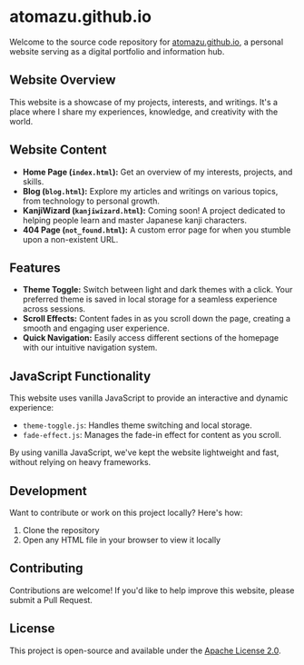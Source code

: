 # atomazu.github.io

Welcome to the source code repository for [atomazu.github.io](https://atomazu.github.io), a personal website serving as a digital portfolio and information hub.

## Website Overview

This website is a showcase of my projects, interests, and writings. It's a place where I share my experiences, knowledge, and creativity with the world.

## Website Content

- **Home Page (`index.html`):** Get an overview of my interests, projects, and skills.
- **Blog (`blog.html`):** Explore my articles and writings on various topics, from technology to personal growth.
- **KanjiWizard (`kanjiwizard.html`):** Coming soon! A project dedicated to helping people learn and master Japanese kanji characters.
- **404 Page (`not_found.html`):** A custom error page for when you stumble upon a non-existent URL.

## Features

- **Theme Toggle:** Switch between light and dark themes with a click. Your preferred theme is saved in local storage for a seamless experience across sessions.
- **Scroll Effects:** Content fades in as you scroll down the page, creating a smooth and engaging user experience.
- **Quick Navigation:** Easily access different sections of the homepage with our intuitive navigation system.

## JavaScript Functionality

This website uses vanilla JavaScript to provide an interactive and dynamic experience:

- `theme-toggle.js`: Handles theme switching and local storage.
- `fade-effect.js`: Manages the fade-in effect for content as you scroll.

By using vanilla JavaScript, we've kept the website lightweight and fast, without relying on heavy frameworks.

## Development

Want to contribute or work on this project locally? Here's how:

1. Clone the repository
2. Open any HTML file in your browser to view it locally

## Contributing

Contributions are welcome! If you'd like to help improve this website, please submit a Pull Request.

## License

This project is open-source and available under the [Apache License 2.0](https://opensource.org/license/apache-2-0).